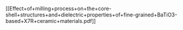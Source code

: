 [[Effect+of+milling+process+on+the+core-shell+structures+and+dielectric+properties+of+fine-grained+BaTiO3-based+X7R+ceramic+materials.pdf]]